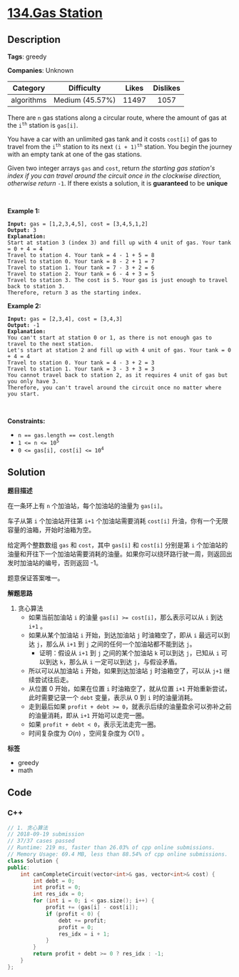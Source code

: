 # [134.Gas Station](https://leetcode.com/problems/gas-station/description/)

## Description

**Tags**: greedy

**Companies**: Unknown

|  Category  |   Difficulty    | Likes | Dislikes |
| :--------: | :-------------: | :---: | :------: |
| algorithms | Medium (45.57%) | 11497 |   1057   |

<p>There are <code>n</code> gas stations along a circular route, where the amount of gas at the <code>i<sup>th</sup></code> station is <code>gas[i]</code>.</p>
<p>You have a car with an unlimited gas tank and it costs <code>cost[i]</code> of gas to travel from the <code>i<sup>th</sup></code> station to its next <code>(i + 1)<sup>th</sup></code> station. You begin the journey with an empty tank at one of the gas stations.</p>
<p>Given two integer arrays <code>gas</code> and <code>cost</code>, return <em>the starting gas station&#39;s index if you can travel around the circuit once in the clockwise direction, otherwise return</em> <code>-1</code>. If there exists a solution, it is <strong>guaranteed</strong> to be <strong>unique</strong></p>
<p>&nbsp;</p>
<p><strong class="example">Example 1:</strong></p>
<pre><code><strong>Input:</strong> gas = [1,2,3,4,5], cost = [3,4,5,1,2]
<strong>Output:</strong> 3
<strong>Explanation:</strong>
Start at station 3 (index 3) and fill up with 4 unit of gas. Your tank = 0 + 4 = 4
Travel to station 4. Your tank = 4 - 1 + 5 = 8
Travel to station 0. Your tank = 8 - 2 + 1 = 7
Travel to station 1. Your tank = 7 - 3 + 2 = 6
Travel to station 2. Your tank = 6 - 4 + 3 = 5
Travel to station 3. The cost is 5. Your gas is just enough to travel back to station 3.
Therefore, return 3 as the starting index.</code></pre>
<p><strong class="example">Example 2:</strong></p>
<pre><code><strong>Input:</strong> gas = [2,3,4], cost = [3,4,3]
<strong>Output:</strong> -1
<strong>Explanation:</strong>
You can&#39;t start at station 0 or 1, as there is not enough gas to travel to the next station.
Let&#39;s start at station 2 and fill up with 4 unit of gas. Your tank = 0 + 4 = 4
Travel to station 0. Your tank = 4 - 3 + 2 = 3
Travel to station 1. Your tank = 3 - 3 + 3 = 3
You cannot travel back to station 2, as it requires 4 unit of gas but you only have 3.
Therefore, you can&#39;t travel around the circuit once no matter where you start.</code></pre>
<p>&nbsp;</p>
<p><strong>Constraints:</strong></p>
<ul>
  <li><code>n == gas.length == cost.length</code></li>
  <li><code>1 &lt;= n &lt;= 10<sup>5</sup></code></li>
  <li><code>0 &lt;= gas[i], cost[i] &lt;= 10<sup>4</sup></code></li>
</ul>

## Solution

**题目描述**

在一条环上有 `n` 个加油站，每个加油站的油量为 `gas[i]`。

车子从第 `i` 个加油站开往第 `i+1` 个加油站需要消耗 `cost[i]` 升油，你有一个无限容量的油箱，开始时油箱为空。

给定两个整数数组 `gas` 和 `cost`，其中 `gas[i]` 和 `cost[i]` 分别是第 `i` 个加油站的油量和开往下一个加油站需要消耗的油量。如果你可以绕环路行驶一周，则返回出发时加油站的编号，否则返回 -1。

题意保证答案唯一。

**解题思路**

1. 贪心算法
   - 如果当前加油站 `i` 的油量 `gas[i] >= cost[i]`，那么表示可以从 `i` 到达 `i+1` 。
   - 如果从某个加油站 `i` 开始，到达加油站 `j` 时油箱空了，即从 `i` 最远可以到达 `j`，那么从 `i+1` 到 `j` 之间的任何一个加油站都不能到达 `j`。
     - 证明：假设从 `i+1` 到 `j` 之间的某个加油站 `k` 可以到达 `j`，已知从 `i` 可以到达 `k`，那么从 `i` 一定可以到达 `j`，与假设矛盾。
   - 所以可以从加油站 `i` 开始，如果到达加油站 `j` 时油箱空了，可以从 `j+1` 继续尝试往后走。
   - 从位置 0 开始，如果在位置 `i` 时油箱空了，就从位置 `i+1` 开始重新尝试，此时需要记录一个 `debt` 变量，表示从 0 到 `i` 时的油量消耗。
   - 走到最后如果 `profit + debt >= 0`，就表示后续的油量盈余可以弥补之前的油量消耗，即从 `i+1` 开始可以走完一圈。
   - 如果 `profit + debt < 0`，表示无法走完一圈。
   - 时间复杂度为 $O(n)$ ，空间复杂度为 $O(1)$ 。

**标签**

- greedy
- math

<!-- code start -->
## Code

### C++

```cpp
// 1. 贪心算法
// 2018-09-19 submission
// 37/37 cases passed
// Runtime: 219 ms, faster than 26.03% of cpp online submissions.
// Memory Usage: 69.4 MB, less than 88.54% of cpp online submissions.
class Solution {
public:
    int canCompleteCircuit(vector<int>& gas, vector<int>& cost) {
        int debt = 0;
        int profit = 0;
        int res_idx = 0;
        for (int i = 0; i < gas.size(); i++) {
            profit += (gas[i] - cost[i]);
            if (profit < 0) {
                debt += profit;
                profit = 0;
                res_idx = i + 1;
            }
        }
        return profit + debt >= 0 ? res_idx : -1;
    }
};
```

<!-- code end -->
